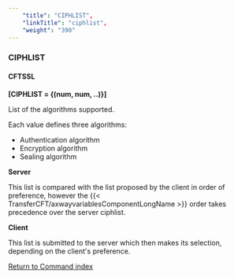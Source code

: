 ```yaml
---
    "title": "CIPHLIST",
    "linkTitle": "ciphlist",
    "weight": "390"
---
```

<span id="ciphlist"></span>

### CIPHLIST

#### CFTSSL

****[CIPHLIST = {(num, num, ..)}]****

List of the algorithms supported.

Each value defines three algorithms:

- Authentication algorithm
- Encryption algorithm
- Sealing algorithm

****Server****

This list is compared with the list proposed by the client in order of preference, however the {{< TransferCFT/axwayvariablesComponentLongName  >}} order takes precedence over the server ciphlist.

****Client****

This list is submitted to the server which then makes its selection, depending on the client's preference.

[Return to Command index](../../)
